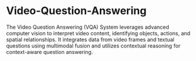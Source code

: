 # Video-Question-Answering
The Video Question Answering (VQA) System leverages advanced computer vision to interpret video content, identifying objects, actions, and spatial relationships. It integrates data from video frames and textual questions using multimodal fusion and utilizes contextual reasoning for context-aware question answering.
